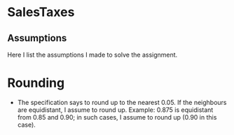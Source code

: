 # SalesTaxes

## Assumptions

Here I list the assumptions I made to solve the assignment.

# Rounding 

- The specification says to round up to the nearest 0.05. If the neighbours are equidistant, I assume to round up. Example: 0.875 is equidistant from 0.85 and 0.90; in such cases, I assume to round up (0.90 in this case).